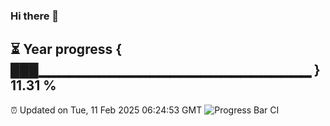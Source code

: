 ### Hi there 👋
⏳ Year progress { ███▁▁▁▁▁▁▁▁▁▁▁▁▁▁▁▁▁▁▁▁▁▁▁▁▁▁▁ } 11.31 %
---
⏰ Updated on Tue, 11 Feb 2025 06:24:53 GMT
![Progress Bar CI](https://github.com/liununu/liununu/workflows/Progress%20Bar%20CI/badge.svg)
